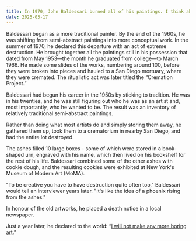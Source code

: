 ```yaml
---
title: In 1970, John Baldessari burned all of his paintings. I think about this often.
date: 2025-03-17
---
```

Baldessari began as a more traditional painter. By the end of the 1960s, he was shifting from semi-abstract paintings into more conceptual work. In the summer of 1970, he declared this departure with an act of extreme destruction. He brought together all the paintings still in his possession that dated from May 1953—the month he graduated from college—to March 1966. He made some slides of the works, numbering around 100, before they were broken into pieces and hauled to a San Diego mortuary, where they were cremated. The ritualistic act was later titled the “Cremation Project.”

Baldessari had begun his career in the 1950s by sticking to tradition. He was in his twenties, and he was still figuring out who he was as an artist and, most importantly, who he wanted to be. The result was an inventory of relatively traditional semi-abstract paintings.

Rather than doing what most artists do and simply storing them away, he gathered them up, took them to a crematorium in nearby San Diego, and had the entire lot destroyed.

The ashes filled 10 large boxes - some of which were stored in a book-shaped urn, engraved with his name, which then lived on his bookshelf for the rest of his life. Baldessari combined some of the other ashes with cookie dough, and the resulting cookies were exhibited at New York's Museum of Modern Art (MoMA).

"To be creative you have to have destruction quite often too," Baldessari would tell an interviewer years later. "It's like the idea of a phoenix rising from the ashes."

In honour of the old artworks, he placed a death notice in a local newspaper.

Just a year later, he declared to the world: “[I will not make any more boring art](https://www.moma.org/collection/works/59546).”